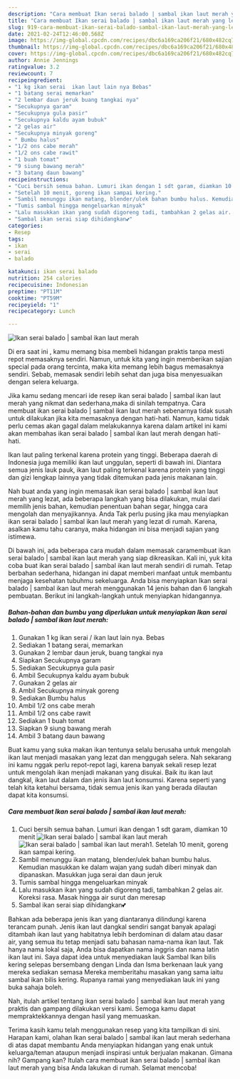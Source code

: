 ```yaml
---
description: "Cara membuat Ikan serai balado | sambal ikan laut merah yang lezat dan Mudah Dibuat"
title: "Cara membuat Ikan serai balado | sambal ikan laut merah yang lezat dan Mudah Dibuat"
slug: 919-cara-membuat-ikan-serai-balado-sambal-ikan-laut-merah-yang-lezat-dan-mudah-dibuat
date: 2021-02-24T12:46:00.568Z
image: https://img-global.cpcdn.com/recipes/dbc6a169ca206f21/680x482cq70/ikan-serai-balado-sambal-ikan-laut-merah-foto-resep-utama.jpg
thumbnail: https://img-global.cpcdn.com/recipes/dbc6a169ca206f21/680x482cq70/ikan-serai-balado-sambal-ikan-laut-merah-foto-resep-utama.jpg
cover: https://img-global.cpcdn.com/recipes/dbc6a169ca206f21/680x482cq70/ikan-serai-balado-sambal-ikan-laut-merah-foto-resep-utama.jpg
author: Annie Jennings
ratingvalue: 3.2
reviewcount: 7
recipeingredient:
- "1 kg ikan serai  ikan laut lain nya Bebas"
- "1 batang serai memarkan"
- "2 lembar daun jeruk buang tangkai nya"
- "Secukupnya garam"
- "Secukupnya gula pasir"
- "Secukupnya kaldu ayam bubuk"
- "2 gelas air"
- "Secukupnya minyak goreng"
- " Bumbu halus"
- "1/2 ons cabe merah"
- "1/2 ons cabe rawit"
- "1 buah tomat"
- "9 siung bawang merah"
- "3 batang daun bawang"
recipeinstructions:
- "Cuci bersih semua bahan. Lumuri ikan dengan 1 sdt garam, diamkan 10 menit"
- "Setelah 10 menit, goreng ikan sampai kering."
- "Sambil menunggu ikan matang, blender/ulek bahan bumbu halus. Kemudian masukkan ke dalam wajan yang sudah diberi minyak dan dipanaskan. Masukkan juga serai dan daun jeruk"
- "Tumis sambal hingga mengeluarkan minyak"
- "Lalu masukkan ikan yang sudah digoreng tadi, tambahkan 2 gelas air. Koreksi rasa. Masak hingga air surut dan meresap"
- "Sambal ikan serai siap dihidangkan💕"
categories:
- Resep
tags:
- ikan
- serai
- balado

katakunci: ikan serai balado 
nutrition: 254 calories
recipecuisine: Indonesian
preptime: "PT11M"
cooktime: "PT59M"
recipeyield: "1"
recipecategory: Lunch

---
```



![Ikan serai balado | sambal ikan laut merah](https://img-global.cpcdn.com/recipes/dbc6a169ca206f21/680x482cq70/ikan-serai-balado-sambal-ikan-laut-merah-foto-resep-utama.jpg)

Di era  saat ini , kamu memang bisa membeli hidangan praktis tanpa mesti repot memasaknya sendiri. Namun, untuk kita yang ingin memberikan sajian special pada orang tercinta, maka kita memang lebih bagus memasaknya sendiri. Sebab, memasak sendiri lebih sehat dan juga bisa menyesuaikan dengan selera keluarga.

Jika kamu sedang mencari ide resep ikan serai balado | sambal ikan laut merah yang nikmat dan sederhana,maka di sinilah tempatnya. Cara membuat ikan serai balado | sambal ikan laut merah  sebenarnya tidak susah untuk dilakukan jika kita memasaknya dengan hati-hati. Namun, kamu tidak perlu cemas akan gagal dalam melakukannya 
karena dalam artikel ini kami akan membahas ikan serai balado | sambal ikan laut merah dengan hati-hati.  

Ikan laut paling terkenal karena protein yang tinggi. Beberapa daerah di Indonesia juga memiliki ikan laut unggulan, seperti di bawah ini. Diantara semua jenis lauk pauk, ikan laut paling terkenal karena protein yang tinggi dan gizi lengkap lainnya yang tidak ditemukan pada jenis makanan lain.

Nah buat anda yang ingin memasak ikan serai balado | sambal ikan laut merah yang lezat, ada beberapa langkah yang bisa dilakukan, mulai dari memilih jenis bahan, kemudian penentuan bahan segar, hingga cara mengolah dan menyajikannya. Anda Tak perlu pusing jika mau menyiapkan ikan serai balado | sambal ikan laut merah yang lezat di rumah. Karena, asalkan kamu  tahu caranya, maka hidangan ini bisa menjadi sajian yang istimewa.

Di bawah ini, ada beberapa cara mudah dalam memasak caramembuat ikan serai balado | sambal ikan laut merah yang siap dikreasikan. Kali ini, yuk kita coba buat ikan serai balado | sambal ikan laut merah sendiri di rumah. Tetap berbahan sederhana, hidangan ini dapat memberi manfaat untuk membantu menjaga kesehatan tubuhmu sekeluarga. Anda bisa menyiapkan Ikan serai balado | sambal ikan laut merah menggunakan 14 jenis bahan dan 6 langkah pembuatan. Berikut ini langkah-langkah untuk menyiapkan hidangannya.

<!--inarticleads1-->

##### Bahan-bahan dan bumbu yang diperlukan untuk menyiapkan Ikan serai balado | sambal ikan laut merah:

1. Gunakan 1 kg ikan serai / ikan laut lain nya. Bebas
1. Sediakan 1 batang serai, memarkan
1. Gunakan 2 lembar daun jeruk, buang tangkai nya
1. Siapkan Secukupnya garam
1. Sediakan Secukupnya gula pasir
1. Ambil Secukupnya kaldu ayam bubuk
1. Gunakan 2 gelas air
1. Ambil Secukupnya minyak goreng
1. Sediakan  Bumbu halus
1. Ambil 1/2 ons cabe merah
1. Ambil 1/2 ons cabe rawit
1. Sediakan 1 buah tomat
1. Siapkan 9 siung bawang merah
1. Ambil 3 batang daun bawang


Buat kamu yang suka makan ikan tentunya selalu berusaha untuk mengolah ikan laut menjadi masakan yang lezat dan menggugah selera. Nah sekarang ini kamu nggak perlu repot-repot lagi, karena banyak sekali resep lezat untuk mengolah ikan menjadi makanan yang disukai. Baik itu ikan laut dangkal, ikan laut dalam dan jenis ikan laut konsumsi. Karena seperti yang telah kita ketahui bersama, tidak semua jenis ikan yang berada dilautan dapat kita konsumsi. 

<!--inarticleads2-->

##### Cara membuat Ikan serai balado | sambal ikan laut merah:

1. Cuci bersih semua bahan. Lumuri ikan dengan 1 sdt garam, diamkan 10 menit
<img src="https://img-global.cpcdn.com/steps/072746f36c5c1fd1/160x128cq70/ikan-serai-balado-sambal-ikan-laut-merah-langkah-memasak-1-foto.jpg" alt="Ikan serai balado | sambal ikan laut merah"><img src="https://img-global.cpcdn.com/steps/74ae020d3d2d84c9/160x128cq70/ikan-serai-balado-sambal-ikan-laut-merah-langkah-memasak-1-foto.jpg" alt="Ikan serai balado | sambal ikan laut merah">1. Setelah 10 menit, goreng ikan sampai kering.
1. Sambil menunggu ikan matang, blender/ulek bahan bumbu halus. Kemudian masukkan ke dalam wajan yang sudah diberi minyak dan dipanaskan. Masukkan juga serai dan daun jeruk
1. Tumis sambal hingga mengeluarkan minyak
1. Lalu masukkan ikan yang sudah digoreng tadi, tambahkan 2 gelas air. Koreksi rasa. Masak hingga air surut dan meresap
1. Sambal ikan serai siap dihidangkan💕


Bahkan ada beberapa jenis ikan yang diantaranya dilindungi karena terancam punah. Jenis ikan laut dangkal sendiri sangat banyak apalagi ditambah ikan laut yang habitatnya lebih berdominan di dalam atau dasar air, yang semua itu tetap menjadi satu bahasan nama-nama ikan laut. Tak hanya nama lokal saja, Anda bisa dapatkan nama inggris dan nama latin ikan laut ini. Saya dapat idea untuk menyediakan lauk Sambal Ikan bilis kering selepas bersembang dengan Linda dan Isma berkenaan lauk yang mereka sediakan semasa Mereka memberitahu masakan yang sama iaitu sambal ikan bilis kering. Rupanya ramai yang menyediakan lauk ini yang buka sahaja boleh. 

Nah, itulah artikel tentang  ikan serai balado | sambal ikan laut merah  yang praktis dan gampang dilakukan versi kami. Semoga kamu dapat mempraktekkannya dengan hasil yang memuaskan. 

Terima kasih kamu telah menggunakan resep yang kita tampilkan di sini. Harapan kami, olahan  Ikan serai balado | sambal ikan laut merah sederhana di atas dapat membantu Anda menyiapkan hidangan yang enak untuk keluarga/teman ataupun menjadi inspirasi untuk berjualan makanan. Gimana nih? Gampang kan? Itulah cara membuat ikan serai balado | sambal ikan laut merah yang bisa Anda lakukan di rumah. Selamat mencoba!

